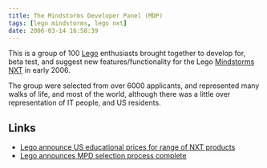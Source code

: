 ```yaml
---
title: The Mindstorms Developer Panel (MDP)
tags: [lego mindstorms, lego nxt]
date: 2006-03-14 16:58:39
---
```

This is a group of 100 [Lego](/wiki/lego.html "The best known construction toy") enthusiasts brought together to develop for, beta test, and suggest new features/functionality for the Lego [Mindstorms](/wiki/mindstorms.html "A Robotic construction toy system from Lego") [NXT](/wiki/nxt.html "Lego's NeXT generation robotics kit") in early 2006.

The group were selected from over 6000 applicants, and represented many walks of life, and most of the world, although there was a little over representation of IT people, and US residents.

## Links

- [Lego announce US educational prices for range of NXT products](/2006/03/03/lego-announce-us-educational-prices-for-range-of-nxt-products)
- [Lego announces MPD selection process complete](/2006/03/03/lego-announces-mpd-selection-process-complete)

